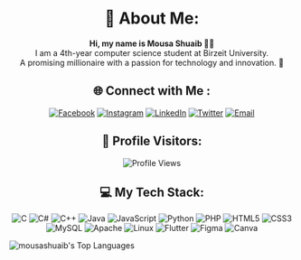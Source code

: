 <h1 align="center">🌟 About Me:</h1>
<p align="center">
 <b>Hi, my name is Mousa Shuaib 🙋‍♂️</b><br/>
  I am a 4th-year computer science student at Birzeit University.<br/>
A promising millionaire with a passion for technology and innovation. 🌟


  
<h2 align="center">🌐 Connect with Me :</h2>
<p align="center">
<p align="center">
  <a href="https://www.facebook.com/mosa.shuaib5" target="blank"><img src="https://img.shields.io/badge/Facebook-%231877F2.svg?style=for-the-badge&logo=Facebook&logoColor=white" alt="Facebook" /></a>
  <a href="https://instagram.com/your-profile" target="blank"><img src="https://img.shields.io/badge/Instagram-%23E4405F.svg?style=for-the-badge&logo=Instagram&logoColor=white" alt="Instagram" /></a>
  <a href="https://www.linkedin.com/in/mousa-shuaib-baa30630a/" target="blank"><img src="https://img.shields.io/badge/LinkedIn-%230077B5.svg?style=for-the-badge&logo=linkedin&logoColor=white" alt="LinkedIn" /></a>
  <a href="https://twitter.com/your-profile" target="blank"><img src="https://img.shields.io/badge/Twitter-%231DA1F2.svg?style=for-the-badge&logo=Twitter&logoColor=white" alt="Twitter" /></a>
  <a href="mailto:your-email@example.com" target="blank"><img src="https://img.shields.io/badge/Email-D14836.svg?style=for-the-badge&logo=Gmail&logoColor=white" alt="Email" /></a>
</p>




<h2 align="center">🔢 Profile Visitors:</h2>
<p align="center">
  
<p align="center">
  <img src="https://profile-counter.glitch.me/your-username/count.svg" alt="Profile Views" />
</p>



<h2 align="center">💻 My Tech Stack:</h2>
<p align="center">
  
<p align="center">
  <img src="https://img.shields.io/badge/C-%2300599C.svg?style=for-the-badge&logo=c&logoColor=white" alt="C" />
  <img src="https://img.shields.io/badge/C%23-%23239120.svg?style=for-the-badge&logo=c-sharp&logoColor=white" alt="C#" />
  <img src="https://img.shields.io/badge/C++-%2300599C.svg?style=for-the-badge&logo=c%2B%2B&logoColor=white" alt="C++" />
  <img src="https://img.shields.io/badge/Java-%23ED8B00.svg?style=for-the-badge&logo=java&logoColor=white" alt="Java" />
  <img src="https://img.shields.io/badge/Javascript-%23323330.svg?style=for-the-badge&logo=javascript&logoColor=%23F7DF1E" alt="JavaScript" />
  <img src="https://img.shields.io/badge/Python-%2314354C.svg?style=for-the-badge&logo=python&logoColor=white" alt="Python" />
  <img src="https://img.shields.io/badge/PHP-%23777BB4.svg?style=for-the-badge&logo=php&logoColor=white" alt="PHP" />
  <img src="https://img.shields.io/badge/HTML5-%23E34F26.svg?style=for-the-badge&logo=html5&logoColor=white" alt="HTML5" />
  <img src="https://img.shields.io/badge/CSS3-%231572B6.svg?style=for-the-badge&logo=css3&logoColor=white" alt="CSS3" />
  <img src="https://img.shields.io/badge/MySQL-%2300f.svg?style=for-the-badge&logo=mysql&logoColor=white" alt="MySQL" />
  <img src="https://img.shields.io/badge/Apache-%23D22128.svg?style=for-the-badge&logo=apache&logoColor=white" alt="Apache" />
  <img src="https://img.shields.io/badge/Linux-%23FCC624.svg?style=for-the-badge&logo=linux&logoColor=black" alt="Linux" />
  <img src="https://img.shields.io/badge/Flutter-%2302569B.svg?style=for-the-badge&logo=flutter&logoColor=white" alt="Flutter" />
  <img src="https://img.shields.io/badge/Figma-%23F24E1E.svg?style=for-the-badge&logo=figma&logoColor=white" alt="Figma" />
  <img src="https://img.shields.io/badge/Canva-%2300C4CC.svg?style=for-the-badge&logo=canva&logoColor=white" alt="Canva" />
</p>

![mousashuaib's Top Languages](https://github-readme-stats.vercel.app/api/top-langs/?username=mousashuaib&theme=radical&show_icons=true&hide_border=false&layout=compact)
